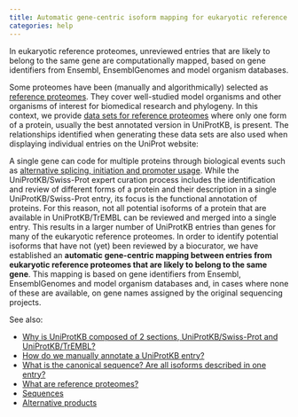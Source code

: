 ```yaml
---
title: Automatic gene-centric isoform mapping for eukaryotic reference proteome entries
categories: help
---
```


In eukaryotic reference proteomes, unreviewed entries that are likely to belong to the same gene are computationally mapped, based on gene identifiers from Ensembl, EnsemblGenomes and model organism databases.

Some proteomes have been (manually and algorithmically) selected as [reference proteomes](https://www.uniprot.org/help/reference%5Fproteome). They cover well-studied model organisms and other organisms of interest for biomedical research and phylogeny. In this context, we provide [data sets for reference proteomes](https://ftp.uniprot.org/pub/databases/uniprot/current%5Frelease/knowledgebase/reference%5Fproteomes) where only one form of a protein, usually the best annotated version in UniProtKB, is present. The relationships identified when generating these data sets are also used when displaying individual entries on the UniProt website:

A single gene can code for multiple proteins through biological events such as [alternative splicing, initiation and promoter usage](https://www.uniprot.org/help/alternative%5Fproducts). While the UniProtKB/Swiss-Prot expert curation process includes the identification and review of different forms of a protein and their description in a single UniProtKB/Swiss-Prot entry, its focus is the functional annotation of proteins. For this reason, not all potential isoforms of a protein that are available in UniProtKB/TrEMBL can be reviewed and merged into a single entry. This results in a larger number of UniProtKB entries than genes for many of the eukaryotic reference proteomes. In order to identify potential isoforms that have not (yet) been reviewed by a biocurator, we have established an **automatic gene-centric mapping between entries from eukaryotic reference proteomes that are likely to belong to the same gene**. This mapping is based on gene identifiers from Ensembl, EnsemblGenomes and model organism databases and, in cases where none of these are available, on gene names assigned by the original sequencing projects.

See also:

-   [Why is UniProtKB composed of 2 sections, UniProtKB/Swiss-Prot and UniProtKB/TrEMBL?](https://www.uniprot.org/help/uniprotkb%5Fsections)
-   [How do we manually annotate a UniProtKB entry?](https://www.uniprot.org/help/manual%5Fcuration)
-   [What is the canonical sequence? Are all isoforms described in one entry?](https://www.uniprot.org/help/canonical%5Fand%5Fisoforms)
-   [What are reference proteomes?](https://www.uniprot.org/help/reference%5Fproteome)
-   [Sequences](https://www.uniprot.org/help/sequences)
-   [Alternative products](https://www.uniprot.org/help/alternative%5Fproducts)
